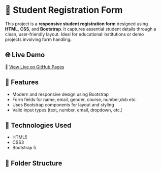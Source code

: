 # 📝 Student Registration Form

This project is a **responsive student registration form** designed using **HTML**, **CSS**, and **Bootstrap**. It captures essential student details through a clean, user-friendly layout. Ideal for educational institutions or demo projects involving form handling.

## 🌐 Live Demo

🔗 [View Live on GitHub Pages](https://renukamandhapati.github.io/studentform/)  


## 🎯 Features

- Modern and responsive design using Bootstrap
- Form fields for name, email, gender, course, number,dob etc.
- Uses Bootstrap components for layout and styling
- Valid input types (text, number, email, dropdown, etc.)

## 🧰 Technologies Used

- HTML5
- CSS3
- Bootstrap 5

## 📁 Folder Structure

